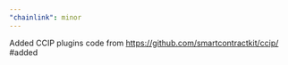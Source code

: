 ```yaml
---
"chainlink": minor
---
```


Added CCIP plugins code from https://github.com/smartcontractkit/ccip/ #added
